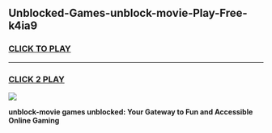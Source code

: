 
## Unblocked-Games-unblock-movie-Play-Free-k4ia9
<h3>
<a href="https://premium76.site?title=unblock-movie&ref=20M">CLICK TO PLAY</a></h3>
<hr>

<h3>
<a href="https://premium76.site?title=unblock-movie&ref=20M">CLICK 2 PLAY</a>
  
</h3>

<a href="https://premium76.site?title=unblock-movie&ref=19M"><img src="https://clearcache.store/games.png"></a>


**unblock-movie games unblocked: Your Gateway to Fun and Accessible Online Gaming**
